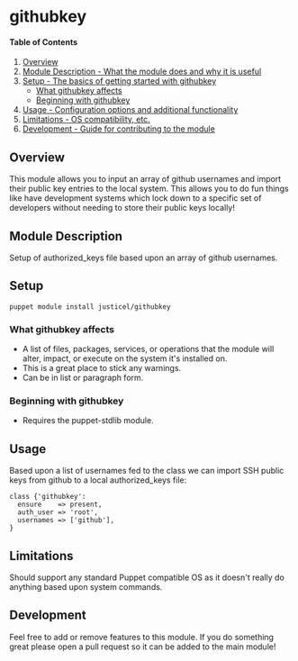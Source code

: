 # githubkey

#### Table of Contents

1. [Overview](#overview)
2. [Module Description - What the module does and why it is useful](#module-description)
3. [Setup - The basics of getting started with githubkey](#setup)
    * [What githubkey affects](#what-githubkey-affects)
    * [Beginning with githubkey](#beginning-with-githubkey)
4. [Usage - Configuration options and additional functionality](#usage)
5. [Limitations - OS compatibility, etc.](#limitations)
6. [Development - Guide for contributing to the module](#development)

## Overview

This module allows you to input an array of github usernames and import their public key
entries to the local system. This allows you to do fun things like have development systems
which lock down to a specific set of developers without needing to store their public keys locally!

## Module Description

Setup of authorized_keys file based upon an array of github usernames.

## Setup

    puppet module install justicel/githubkey

### What githubkey affects

* A list of files, packages, services, or operations that the module will alter,
  impact, or execute on the system it's installed on.
* This is a great place to stick any warnings.
* Can be in list or paragraph form.

### Beginning with githubkey

* Requires the puppet-stdlib module.

## Usage

Based upon a list of usernames fed to the class we can import SSH public keys from github to a local authorized_keys file:

    class {'githubkey':
      ensure    => present,
      auth_user => 'root',
      usernames => ['github'],
    }

## Limitations

Should support any standard Puppet compatible OS as it doesn't really do anything
based upon system commands.

## Development

Feel free to add or remove features to this module. If you do something great
please open a pull request so it can be added to the main module!

